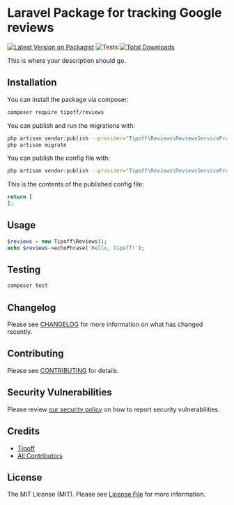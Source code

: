 # Laravel Package for tracking Google reviews

[![Latest Version on Packagist](https://img.shields.io/packagist/v/tipoff/reviews.svg?style=flat-square)](https://packagist.org/packages/tipoff/reviews)
![Tests](https://github.com/tipoff/reviews/workflows/Tests/badge.svg)
[![Total Downloads](https://img.shields.io/packagist/dt/tipoff/reviews.svg?style=flat-square)](https://packagist.org/packages/tipoff/reviews)


This is where your description should go.

## Installation

You can install the package via composer:

```bash
composer require tipoff/reviews
```

You can publish and run the migrations with:

```bash
php artisan vendor:publish --provider="Tipoff\Reviews\ReviewsServiceProvider" --tag="reviews-migrations"
php artisan migrate
```

You can publish the config file with:
```bash
php artisan vendor:publish --provider="Tipoff\Reviews\ReviewsServiceProvider" --tag="reviews-config"
```

This is the contents of the published config file:

```php
return [
];
```

## Usage

```php
$reviews = new Tipoff\Reviews();
echo $reviews->echoPhrase('Hello, Tipoff!');
```

## Testing

```bash
composer test
```

## Changelog

Please see [CHANGELOG](CHANGELOG.md) for more information on what has changed recently.

## Contributing

Please see [CONTRIBUTING](.github/CONTRIBUTING.md) for details.

## Security Vulnerabilities

Please review [our security policy](../../security/policy) on how to report security vulnerabilities.

## Credits

- [Tipoff](https://github.com/tipoff)
- [All Contributors](../../contributors)

## License

The MIT License (MIT). Please see [License File](LICENSE.md) for more information.
